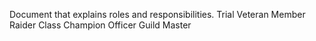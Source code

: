 Document that explains roles and responsibilities.
Trial
Veteran
Member
Raider
Class Champion
Officer
Guild Master

